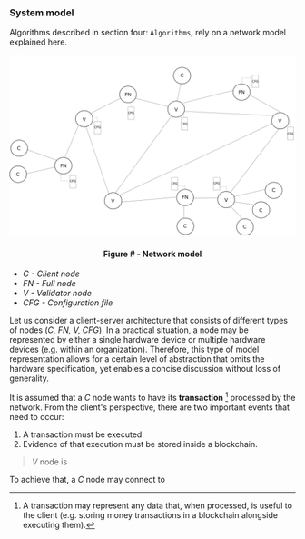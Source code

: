### System model

Algorithms described in section four: `Algorithms`, rely on a network model explained here.



![](https://github.com/lukamiletic95/papers/blob/master/images/fig1.png)
<div align='center'> 
	<h4>Figure # - Network model</h4>
</div>

* *C - Client node*
* *FN - Full node*
* *V - Validator node*
* *CFG - Configuration file*

Let us consider a client-server architecture that consists of different types of nodes (*C, FN, V, CFG*). In a practical situation, a node may be represented by either a single hardware device or multiple hardware devices (e.g. within an organization). Therefore, this type of model representation allows for a certain level of abstraction that omits the hardware specification, yet enables a concise discussion without loss of generality.

It is assumed that a *C* node wants to have its **transaction** [^1] processed by the network. From the client's perspective, there are two important events that need to occur:
1. A transaction must be executed.
2. Evidence of that execution must be stored inside a blockchain.

> *V* node is 

To achieve that, a *C* node may connect to


[^1]: A transaction may represent any data that, when processed, is useful to the client (e.g. storing money transactions in a blockchain alongside executing them).


<!--stackedit_data:
eyJoaXN0b3J5IjpbLTE0NDI1ODg3MTYsLTQ0MDY1ODU4OCwtMT
IxNjM4Nzk2NCw4MzU1OTYyMDAsMzE0MzUxNTQwLDE2OTQ0NjAy
NjcsNTI3ODI0OTU2LC05MTA1NDc1NzAsNjAwNTY4OTYxLC0xMD
U4NjE5MDczLDQ3MjEwNDk5MywxMTE1ODczNzMzLC0xMTA3Mzc4
NjAwLDQ3MDg3NjYzLC0xMjM4MDk1Mzk2LDk2MDEwNDM4OF19
-->